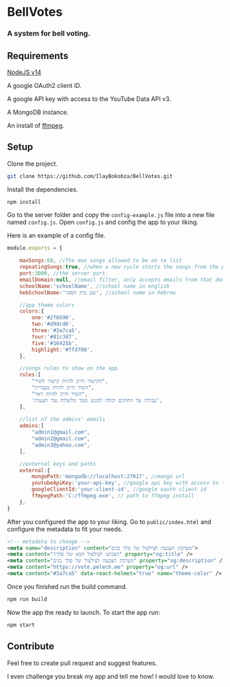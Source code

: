 # BellVotes
### A system for bell voting.

## Requirements
[NodeJS v14](https://nodejs.org/en/blog/release/v14.17.3/)

A google OAuth2 client ID.

A google API key with access to the YouTube Data API v3.

A MongoDB instance.

An install of [ffmpeg](https://ffmpeg.org/).

## Setup

Clone the project.
```bash
git clone https://github.com/IlayBokobza/BellVotes.git
```
Install the dependencies.
```bash
npm install
```
Go to the server folder and copy the `config-example.js` file into a new file named `config.js`. Open `config.js` and config the app to your liking.

Here is an example of a config file.
```javascript
module.exports = {

    maxSongs:60, //The max songs allowed to be on te list
    repeatingSongs:true, //when a new cycle starts the songs from the previous one will remain
    port:3000, //the server port
    emailDomain:null, //email filter, only accepts emails from that domain, leave null to accept all email domains
    schoolName:'schoolName', //school name in english 
    hebSchoolName:'שם בית הספר', //school name in hebrew

    //app theme colors
    colors:{
        one:'#2f6690',
        two:'#d9dcd6',
        three:'#3a7ca5',
        four:'#81c3d7',
        five:'#16425b',
        highlight:'#ffd700',
    },

    //songs rules to show on the app
    rules:[
        "הקישור חייב להיות קישור לשיר",
        "השיר חייב להיות בעברית",
        "השיר חייב להיות ראוי",
        'עבירה על החוקים יכולה למנוע ממך מלשלוח עוד הצעות',
    ],
    
    //list of the admins' emails
    admins:[
        "admin1@gmail.com",
        "admin2@gmail.com",
        "admin3@yahoo.com",
    ],

    //external keys and paths
    external:{
        mongoPath:'mongodb://localhost:27017', //mongo url
        youtubeApiKey:'your-api-key', //google api key with access to the youtube v3 api
        googleClientId:'your-client-id', //google oauth client id
        ffmpegPath:'C:/ffmpeg.exe', // path to ffmpeg install
    },
}
```
After you configured the app to your liking.
Go to `public/index.html` and configure the metadata to fit your needs.
```xml
<!-- metadata to change -->
<meta name="description" content="מערכת הצבעה לצילצול של פלך בנים">
<meta content="!הצביעו לצילצול הבא של פלך" property="og:title" />
<meta content="מערכת הצבעה לצילצול של פלך בנים" property="og:description" />
<meta content="https://vote.pelech.me" property="og:url" />
<meta content="#3a7ca5" data-react-helmet="true" name="theme-color" />
``` 
Once you finished run the build command.
```bash
npm run build
```
Now the app the ready to launch. To start the app run:
```bash
npm start
```

## Contribute
Feel free to create pull request and suggest features.

I even challenge you break my app and tell me how! I would love to know.